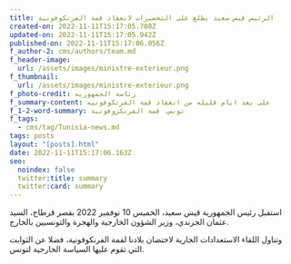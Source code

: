 ```yaml
---
title: الرئيس قيس سعيد يطلع على التحضيرات لانعقاد قمة الفرنكوفونية
created-on: 2022-11-11T15:17:05.780Z
updated-on: 2022-11-11T15:17:05.942Z
published-on: 2022-11-11T15:17:06.056Z
f_author-2: cms/authors/team.md
f_header-image:
  url: /assets/images/ministre-exterieur.png
f_thumbnail:
  url: /assets/images/ministre-exterieur.png
f_photo-credit: رئاسة الجمهوريه
f_summary-content: على بعد ايام قليله من انعقاد قمة الفرنكوفونيه
f_1-2-word-summary: تونس. قمة الفرنكزوفونية
f_tags:
  - cms/tag/Tunisia-news.md
tags: posts
layout: "[posts].html"
date: 2022-11-11T15:17:06.163Z
seo:
  noindex: false
  twitter:title: summary
  twitter:card: summary
---
```



استقبل رئيس الجمهورية قيس سعيد، الخميس 10 نوفمبر 2022 بقصر قرطاج، السيد عثمان الجرندي، وزير الشؤون الخارجية والهجرة والتونسيين بالخارج.

وتناول اللقاء الاستعدادات الجارية لاحتضان بلادنا لقمة الفرنكوفونية، فضلا عن الثوابت التي تقوم عليها السياسة الخارجية لتونس.